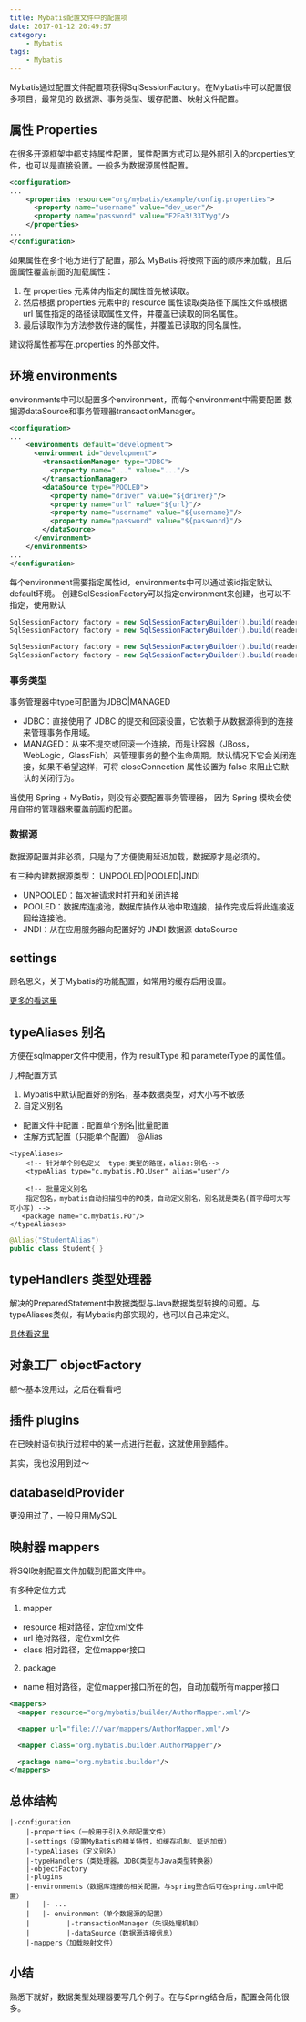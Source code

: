 ```yaml
---
title: Mybatis配置文件中的配置项
date: 2017-01-12 20:49:57
category:
    - Mybatis
tags:
    - Mybatis
---
```

Mybatis通过配置文件配置项获得SqlSessionFactory。在Mybatis中可以配置很多项目，最常见的 数据源、事务类型、缓存配置、映射文件配置。

## 属性 Properties
在很多开源框架中都支持属性配置，属性配置方式可以是外部引入的properties文件，也可以是直接设置。一般多为数据源属性配置。
```xml
<configuration>
...
    <properties resource="org/mybatis/example/config.properties">
      <property name="username" value="dev_user"/>
      <property name="password" value="F2Fa3!33TYyg"/>
    </properties>
...
</configuration>
```
<!-- more -->

如果属性在多个地方进行了配置，那么 MyBatis 将按照下面的顺序来加载，且后面属性覆盖前面的加载属性：
1. 在 properties 元素体内指定的属性首先被读取。
2. 然后根据 properties 元素中的 resource 属性读取类路径下属性文件或根据 url 属性指定的路径读取属性文件，并覆盖已读取的同名属性。
3. 最后读取作为方法参数传递的属性，并覆盖已读取的同名属性。

建议将属性都写在.properties 的外部文件。

## 环境 environments
environments中可以配置多个environment，而每个environment中需要配置 数据源dataSource和事务管理器transactionManager。
```xml
<configuration>
...
    <environments default="development">
      <environment id="development">
        <transactionManager type="JDBC">
          <property name="..." value="..."/>
        </transactionManager>
        <dataSource type="POOLED">
          <property name="driver" value="${driver}"/>
          <property name="url" value="${url}"/>
          <property name="username" value="${username}"/>
          <property name="password" value="${password}"/>
        </dataSource>
      </environment>
    </environments>
...
</configuration>
```
每个environment需要指定属性id，environments中可以通过该id指定默认default环境。
创建SqlSessionFactory可以指定environment来创建，也可以不指定，使用默认
```java
SqlSessionFactory factory = new SqlSessionFactoryBuilder().build(reader, environment);
SqlSessionFactory factory = new SqlSessionFactoryBuilder().build(reader, environment,properties);

SqlSessionFactory factory = new SqlSessionFactoryBuilder().build(reader);
SqlSessionFactory factory = new SqlSessionFactoryBuilder().build(reader,properties);
```

### 事务类型
事务管理器中type可配置为JDBC|MANAGED
- JDBC：直接使用了 JDBC 的提交和回滚设置，它依赖于从数据源得到的连接来管理事务作用域。
- MANAGED：从来不提交或回滚一个连接，而是让容器（JBoss， WebLogic，GlassFish）来管理事务的整个生命周期。默认情况下它会关闭连接，如果不希望这样，可将 closeConnection 属性设置为 false 来阻止它默认的关闭行为。

当使用 Spring + MyBatis，则没有必要配置事务管理器， 因为 Spring 模块会使用自带的管理器来覆盖前面的配置。

### 数据源
数据源配置并非必须，只是为了方便使用延迟加载，数据源才是必须的。

有三种内建数据源类型： UNPOOLED|POOLED|JNDI
- UNPOOLED：每次被请求时打开和关闭连接
- POOLED：数据库连接池，数据库操作从池中取连接，操作完成后将此连接返回给连接池。
- JNDI：从在应用服务器向配置好的 JNDI 数据源 dataSource  

## settings
顾名思义，关于Mybatis的功能配置，如常用的缓存启用设置。

[更多的看这里](http://www.mybatis.org/mybatis-3/zh/configuration.html#settings)

## typeAliases 别名
方便在sqlmapper文件中使用，作为  resultType 和 parameterType 的属性值。

几种配置方式
1. Mybatis中默认配置好的别名，基本数据类型，对大小写不敏感
2. 自定义别名
  - 配置文件中配置：配置单个别名|批量配置
  - 注解方式配置（只能单个配置） @Alias

```
<typeAliases>  
    <!-- 针对单个别名定义  type:类型的路径，alias:别名-->  
    <typeAlias type="c.mybatis.PO.User" alias="user"/>  

    <!-- 批量定义别名
    指定包名，mybatis自动扫描包中的PO类，自动定义别名，别名就是类名(首字母可大写可小写) -->  
   <package name="c.mybatis.PO"/> 
</typeAliases>
```
```java
@Alias("StudentAlias")
public class Student{ }
```

## typeHandlers 类型处理器
解决的PreparedStatement中数据类型与Java数据类型转换的问题。与typeAliases类似，有Mybatis内部实现的，也可以自己来定义。

[具体看这里](http://www.mybatis.org/mybatis-3/zh/configuration.html#typeHandlers)

## 对象工厂 objectFactory
额～基本没用过，之后在看看吧

## 插件 plugins
在已映射语句执行过程中的某一点进行拦截，这就使用到插件。

其实，我也没用到过～

## databaseIdProvider
更没用过了，一般只用MySQL

## 映射器 mappers
将SQl映射配置文件加载到配置文件中。

有多种定位方式
1. mapper
  - resource 相对路径，定位xml文件
  - url 绝对路径，定位xml文件
  - class 相对路径，定位mapper接口
2. package
  - name 相对路径，定位mapper接口所在的包，自动加载所有mapper接口

```xml
<mappers>
  <mapper resource="org/mybatis/builder/AuthorMapper.xml"/>

  <mapper url="file:///var/mappers/AuthorMapper.xml"/>

  <mapper class="org.mybatis.builder.AuthorMapper"/>

  <package name="org.mybatis.builder"/>
</mappers>
```

## 总体结构
```
|-configuration
    |-properties（一般用于引入外部配置文件）
    |-settings（设置MyBatis的相关特性，如缓存机制、延迟加载）
    |-typeAliases（定义别名）
    |-typeHandlers（类处理器，JDBC类型与Java类型转换器）
    |-objectFactory
    |-plugins
    |-environments（数据库连接的相关配置，与spring整合后可在spring.xml中配置）
    |   |- ...
    |   |- environment（单个数据源的配置）
    |         |-transactionManager（失误处理机制）
    |         |-dataSource（数据源连接信息）
    |-mappers（加载映射文件）
```

## 小结
熟悉下就好，数据类型处理器要写几个例子。在与Spring结合后，配置会简化很多。
